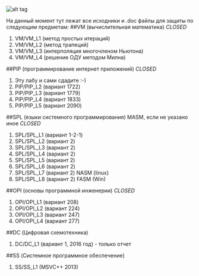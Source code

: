 ![alt tag](http://s5.pikabu.ru/post_img/2015/04/21/11/1429639209_944006780.jpg)

На данный момент тут лежат все исходники и .doc файлы для защиты по следующим предметам:
##VM (вычислительная математика) *CLOSED*
1. VM/VM_L1 (метод простых итераций)
2. VM/VM_L2 (метод трапеций)
3. VM/VM_L3 (интерполяция многочленом Ньютона)
4. VM/VM_L4 (решение ОДУ методом Милна)

##PIP (программирование интернет приложений) *CLOSED*
1. Эту лабу и сами сдадите :-)
2. PIP/PIP_L2 (вариант 1722)
3. PIP/PIP_L3 (вариант 1779)
4. PIP/PIP_L4 (вариант 1833)
5. PIP/PIP_L5 (вариант 2090)

##SPL (языки системного программирования) MASM, если не указано иное *CLOSED*
1. SPL/SPL_L1 (вариант 1-2-1)
2. SPL/SPL_L2 (вариант 2)
3. SPL/SPL_L3 (вариант 2)
4. SPL/SPL_L4 (вариант 2)
5. SPL/SPL_L5 (вариант 2)
6. SPL/SPL_L6 (вариант 2)
7. SPL/SPL_L7 (вариант 2) NASM (linux)
8. SPL/SPL_L8 (вариант 2) FASM (Win)

##OPI (основы программной инженерии) *CLOSED*
1. OPI/OPI_L1 (вариант 208)
2. OPI/OPI_L2 (вариант 224)
3. OPI/OPI_L3 (вариант 247)
4. OPI/OPI_L4 (вариант 277)

##DC (Цифровая схемотехника)
1. DC/DC_L1 (вариант 1, 2016 год) - только отчет

##SS (Системное программное обеспечение)
1. SS/SS_L1 (MSVC++ 2013)
